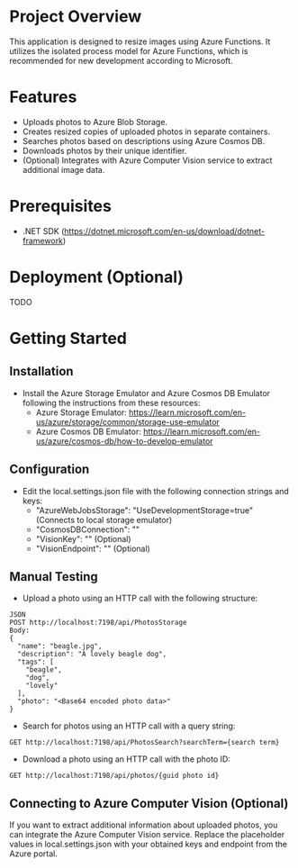 # Project Overview

This application is designed to resize images using Azure Functions. It utilizes the isolated process model for Azure Functions, which is recommended for new development according to Microsoft.

# Features

- Uploads photos to Azure Blob Storage.
- Creates resized copies of uploaded photos in separate containers.
- Searches photos based on descriptions using Azure Cosmos DB.
- Downloads photos by their unique identifier.
- (Optional) Integrates with Azure Computer Vision service to extract additional image data.

# Prerequisites

- .NET SDK (https://dotnet.microsoft.com/en-us/download/dotnet-framework)

# Deployment (Optional)

TODO

# Getting Started

## Installation

- Install the Azure Storage Emulator and Azure Cosmos DB Emulator following the instructions from these resources:
    - Azure Storage Emulator: https://learn.microsoft.com/en-us/azure/storage/common/storage-use-emulator
    - Azure Cosmos DB Emulator: https://learn.microsoft.com/en-us/azure/cosmos-db/how-to-develop-emulator

## Configuration

- Edit the local.settings.json file with the following connection strings and keys:
    - "AzureWebJobsStorage": "UseDevelopmentStorage=true" (Connects to local storage emulator)
    - "CosmosDBConnection": "<Your Cosmos DB connection string>"
    - "VisionKey": "<Your Azure Computer Vision service key>" (Optional)
    - "VisionEndpoint": "<Your Azure Computer Vision service endpoint>" (Optional)

## Manual Testing

- Upload a photo using an HTTP call with the following structure:
```
JSON
POST http://localhost:7198/api/PhotosStorage
Body:
{
  "name": "beagle.jpg",
  "description": "A lovely beagle dog",
  "tags": [
    "beagle",
    "dog",
    "lovely"
  ],
  "photo": "<Base64 encoded photo data>"
}
```

- Search for photos using an HTTP call with a query string:
```
GET http://localhost:7198/api/PhotosSearch?searchTerm={search term}
```

- Download a photo using an HTTP call with the photo ID:
```
GET http://localhost:7198/api/photos/{guid photo id}
```

## Connecting to Azure Computer Vision (Optional)

If you want to extract additional information about uploaded photos, you can integrate the Azure Computer Vision service. Replace the placeholder values in local.settings.json with your obtained keys and endpoint from the Azure portal.